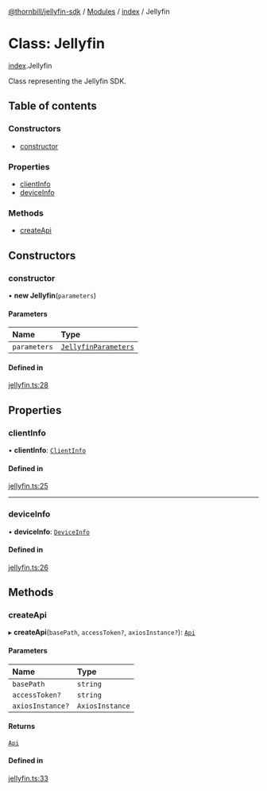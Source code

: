[@thornbill/jellyfin-sdk](../README.md) / [Modules](../modules.md) / [index](../modules/index.md) / Jellyfin

# Class: Jellyfin

[index](../modules/index.md).Jellyfin

Class representing the Jellyfin SDK.

## Table of contents

### Constructors

- [constructor](index.Jellyfin.md#constructor)

### Properties

- [clientInfo](index.Jellyfin.md#clientinfo)
- [deviceInfo](index.Jellyfin.md#deviceinfo)

### Methods

- [createApi](index.Jellyfin.md#createapi)

## Constructors

### constructor

• **new Jellyfin**(`parameters`)

#### Parameters

| Name | Type |
| :------ | :------ |
| `parameters` | [`JellyfinParameters`](../interfaces/index.JellyfinParameters.md) |

#### Defined in

[jellyfin.ts:28](https://github.com/thornbill/jellyfin-sdk-typescript/blob/1142a3e/src/jellyfin.ts#L28)

## Properties

### clientInfo

• **clientInfo**: [`ClientInfo`](../interfaces/index.ClientInfo.md)

#### Defined in

[jellyfin.ts:25](https://github.com/thornbill/jellyfin-sdk-typescript/blob/1142a3e/src/jellyfin.ts#L25)

___

### deviceInfo

• **deviceInfo**: [`DeviceInfo`](../interfaces/index.DeviceInfo.md)

#### Defined in

[jellyfin.ts:26](https://github.com/thornbill/jellyfin-sdk-typescript/blob/1142a3e/src/jellyfin.ts#L26)

## Methods

### createApi

▸ **createApi**(`basePath`, `accessToken?`, `axiosInstance?`): [`Api`](index.Api.md)

#### Parameters

| Name | Type |
| :------ | :------ |
| `basePath` | `string` |
| `accessToken?` | `string` |
| `axiosInstance?` | `AxiosInstance` |

#### Returns

[`Api`](index.Api.md)

#### Defined in

[jellyfin.ts:33](https://github.com/thornbill/jellyfin-sdk-typescript/blob/1142a3e/src/jellyfin.ts#L33)
